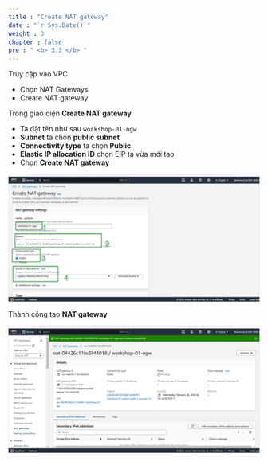 ```yaml
---
title : "Create NAT gateway"
date : "`r Sys.Date()`"
weight : 3
chapter : false
pre : " <b> 3.3 </b> "
---
```


Truy cập vào VPC
- Chọn NAT Gateways
- Create NAT gateway

Trong giao diện **Create NAT gateway**
- Ta đặt tên như sau `workshop-01-ngw`
- **Subnet** ta chọn **public subnet**
- **Connectivity type** ta chọn **Public**
- **Elastic IP allocation ID** chọn EIP ta vừa mới tạo
- Chọn **Create NAT gateway**

![IMAGE](/images/3-developmentEnvironment/3.3-createNatGateway/001-createNAT.png)

Thành công tạo **NAT gateway**

![IMAGE](/images/3-developmentEnvironment/3.3-createNatGateway/002-createNAT.png)

